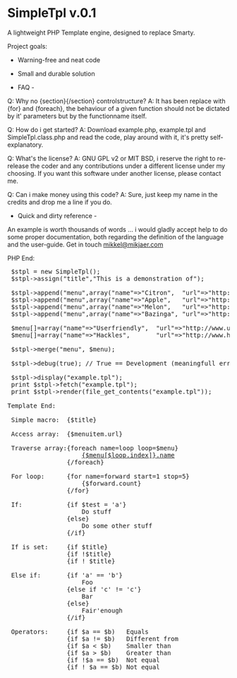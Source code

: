 # SimpleTpl v.0.1

A lightweight PHP Template engine, designed to replace Smarty.

Project goals:

 - Warning-free and neat code
 - Small and durable solution




 - FAQ -

 Q: Why no {section}{/section} controlstructure?
 A: It has been replace with {for} and {foreach}, the behaviour
    of a given function should not be dictated by it' parameters
    but by the functionname itself.

 Q: How do i get started?
 A: Download example.php, example.tpl and SimpleTpl.class.php and
    read the code, play around with it, it's pretty self-explanatory.

 Q: What's the license?
 A: GNU GPL v2 or MIT BSD, i reserve the right to re-release the coder and any contributions under
    a different license under my choosing. If you want this software under another license, please contact me.

 Q: Can i make money using this code?
 A: Sure, just keep my name in the credits and drop me a line if you do.

 - Quick and dirty reference -

An example is worth thousands of words ... i would gladly accept help
to do some proper documentation, both regarding the definition of the
language and the user-guide. Get in touch mikkel@mikjaer.com

PHP End:
<pre>
 $stpl = new SimpleTpl();
 $stpl->assign("title","This is a demonstration of");

 $stpl->append("menu",array("name"=>"Citron",  "url"=>"http://www.citron.com"));
 $stpl->append("menu",array("name"=>"Apple",   "url"=>"http://www.apple.net"));
 $stpl->append("menu",array("name"=>"Melon",   "url"=>"http://www.melon.dk"));
 $stpl->append("menu",array("name"=>"Bazinga", "url"=>"http://www.bazinga.co.uk"));

 $menu[]=array("name"=>"Userfriendly",  "url"=>"http://www.userfriendly.org");
 $menu[]=array("name"=>"Hackles",       "url"=>"http://www.hackles.org");

 $stpl->merge("menu", $menu);

 $stpl->debug(true); // True == Development (meaningfull errors) , False == Production (speed and no infoleaks)
 
 $stpl->display("example.tpl");
 print $stpl->fetch("example.tpl");
 print $stpl->render(file_get_contents("example.tpl"));

Template End:

 Simple macro:  {$title}

 Access array:  {$menuitem.url}

 Traverse array:{foreach name=loop loop=$menu}
                    <a href="{$menu[$loop.index]}.url}">{$menu[$loop.index]}.name</a>
                {/foreach}

 For loop:      {for name=forward start=1 stop=5}
                    {$forward.count}
                {/for}

 If:            {if $test = 'a'}
                    Do stuff
                {else}
                    Do some other stuff
                {/if}

 If is set:     {if $title}
                {if !$title}
                {if ! $title}
   
 Else if:       {if 'a' == 'b'}
                    Foo
                {else if 'c' != 'c'}
                    Bar
                {else}
                    Fair'enough
                {/if}

 Operators:     {if $a == $b)   Equals
                {if $a != $b)   Different from
                {if $a < $b)    Smaller than
                {if $a > $b)    Greater than
                {if !$a == $b)  Not equal 
                {if ! $a == $b) Not equal
</pre>
